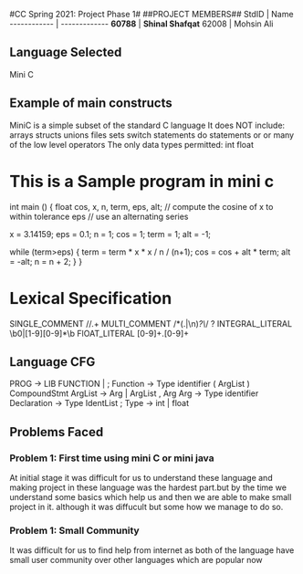 #CC Spring 2021: Project Phase 1#
##PROJECT MEMBERS##
StdID | Name
------------ | -------------
**60788** | **Shinal Shafqat** <!--this is the group leader in bold-->
62008 | Mohsin Ali
<!-- Replace name and student ids with acutally group member names and ids-->

## Language Selected ##
Mini C
<!--Replace with your choice-->
## Example of main constructs ##
MiniC is a simple subset of the standard C language
It does NOT include:
arrays
structs
unions
files
sets
switch statements
do statements
or or many of the low level operators
The only data types permitted:
int
float
# This is a Sample program in mini c
int main ()
{
  float cos, x, n, term, eps, alt;
  // compute the cosine of x to within tolerance eps
  // use an alternating series

  x = 3.14159;
  eps = 0.1;
  n = 1;
  cos = 1;
  term = 1;
  alt = -1;
  
  while (term>eps)
  {
    term = term * x * x / n / (n+1);
    cos = cos + alt * term;
    alt = -alt;
    n = n + 2;
  }
}

# Lexical Specification

SINGLE_COMMENT \/\/.+
    MULTI_COMMENT \/\*(.|\n)*?\\*\/ ?
    INTEGRAL_LITERAL \b0|[1-9][0-9]*\b
    FlOAT_LITERAL [0-9]+\.[0-9]+

## Language CFG ##
PROG -> LIB FUNCTION | ;
Function      ->  Type identifier ( ArgList ) CompoundStmt
ArgList       ->  Arg
                  | ArgList , Arg
Arg           ->  Type identifier
Declaration   ->  Type IdentList ;
Type          ->  int
                  | float

## Problems Faced ##

### Problem 1: First time using mini C or mini java ###
At initial stage it was difficult for us to understand these language and making project in these language was the hardest part.but by the time we understand some basics which help us and then we are able to make small project in it. although it was diffucult but some how we manage to do so.

### Problem 1: Small Community ###
It was difficult for us to find help from internet as both of the language have small user community over other languages which are popular now
